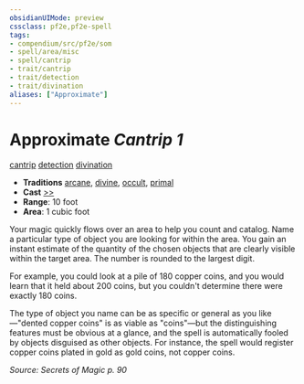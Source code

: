```yaml
---
obsidianUIMode: preview
cssclass: pf2e,pf2e-spell
tags:
- compendium/src/pf2e/som
- spell/area/misc
- spell/cantrip
- trait/cantrip
- trait/detection
- trait/divination
aliases: ["Approximate"]
---
```

# Approximate *Cantrip 1*   
[cantrip](cantrip.md "Cantrip Spell Trait")  [detection](detection.md "Detection Effect Trait")  [divination](divination.md "Divination School Trait")  

- **Traditions** [arcane](arcane.md "Arcane Tradition Trait"), [divine](divine.md "Divine Tradition Trait"), [occult](occult.md "Occult Tradition Trait"), [primal](primal.md "Primal Tradition Trait")
- **Cast** [>>](chapter-9-playing-the-game.md#Actions "Two-Action") 
- **Range**: 10 foot
- **Area**: 1 cubic foot

Your magic quickly flows over an area to help you count and catalog. Name a particular type of object you are looking for within the area. You gain an instant estimate of the quantity of the chosen objects that are clearly visible within the target area. The number is rounded to the largest digit.

For example, you could look at a pile of 180 copper coins, and you would learn that it held about 200 coins, but you couldn't determine there were exactly 180 coins.

The type of object you name can be as specific or general as you like—"dented copper coins" is as viable as "coins"—but the distinguishing features must be obvious at a glance, and the spell is automatically fooled by objects disguised as other objects. For instance, the spell would register copper coins plated in gold as gold coins, not copper coins.

*Source: Secrets of Magic p. 90*